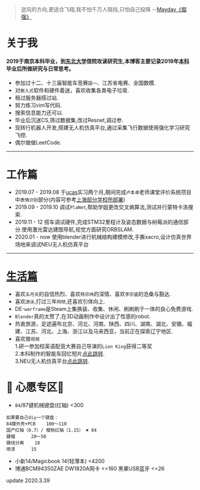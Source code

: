 
> 逆风的方向,更适合飞翔,我不怕千万人阻挡,只怕自己投降 --[Mayday《倔强》](https://www.xiami.com/song/gouoD46cd0)  

# 关于我
#### 2019于南京本科毕业，到[东北大学](http://www.neu.edu.cn/)信院攻读研究生,本博客主要记录2019年[本科](http://www.njtech.edu.cn/)毕业后所做研究与日常思考。<br>

<!-- > 你是巨大的海洋,我是雨下在你身上 --[Mayday 爱情的模样](https://www.xiami.com/song/xOhiJ7a8e39)   -->

- 参加过十二、十三届智能车竞赛`国一`、江苏省电赛、全国数模.
- 对`嵌入式`软件和硬件着迷，喜欢收集各类电子垃圾.<br>
- 租过服务器搭过站.
- 努力练习vim写代码.
- 搜索信息能力还可以.
- 毕业后沉迷CS,筛过数据集,改过Resnet,调过参.
- 现转行机器人开发,搭建无人机仿真平台,通过采集飞行数据使用强化学习研究飞控.
- 偶尔做做LeetCode.<br>


-------------------
# 工作篇 
<!-- > 少年回头望 笑我还不快跟上 --[Mayday 成名在望](https://www.xiami.com/song/U7guV128bd8) -->

- 2019.07 - 2019.08   于[ucas](http://www.ucas.ac.cn/)实习两个月,期间完成`卢本卓`老师课堂评价系统项目中`表情识别`部分(内容可参考[上海部分学校所部署](https://www.zhihu.com/question/342466759/answer/804631441))
- 2019.09 - 2019.10  调试`PlaNet`,帮助学姐更改交叉熵算法,测试并行蒙特卡洛搜索.
- 2019.11 - 12 搭车调试硬件,完成STM32里程计及姿态数据与树莓派的通信部分.使用激光雷达建图导航,视觉方面研究ORBSLAM.
- 2020.01 - now 使用blender进行机械结构建模修改,手撕xacro,设计仿真世界场地来调试NEU无人机仿真平台

-------------------
# [生活篇](https://tcloser.github.io/Xu.github.io/talks)
<!-- > 平凡的我们也将回到平凡的岁月,生活中充满孩子哭声柴米和油盐 --[Mayday 任意门](https://www.xiami.com/song/mSezFp69837) -->

- 喜欢`五月天`的自信热烈、喜欢`杨宗纬`的深情、喜欢`李宗盛`的沧桑与豁达.
- 喜欢`游泳`,打过三年`网球`,还喜欢引体向上.
- DE-`warframe`是Steam上集换装、收集、休闲、刷刷刷于一体的良心免费游戏.
- `Blender`真的太赞了,在3D动画制作中设计出了性感的robot.
- 热衷旅游，足迹遍布北京、河北、河南、陕西、四川、湖南、湖北、安徽、福建、江苏、河北、上海、浙江以及马来西亚，当前正在探索辽宁地区.
- 喜欢做`视频` <br>
    1.研一参加校英语配音大赛自己导演的`Lion King`获得二等奖<br>
    2.本科制作的智能车回忆短片[点此跳转](https://www.bilibili.com/video/av54052076).<br>
    3.NEU无人机仿真平台[点此跳转](https://www.youtube.com/watch?v=7vIM15fYBzw).




# 🎁 心愿专区🎁

- `84`/87键机械键盘(红轴) <300
```
如果要自己diy一个键盘：
84键外壳+PCB    100～110
国产红轴（0.7）/ 樱桃红轴（1.15） ✖️ 84
键帽 		20～50
键线分离 	10
喷漆 		15
```

- 小新14/Magicbook 14(轻薄本)   <4200
- 博通BCM94350ZAE DW1820A网卡   <=160
  黑果USB蓝牙					<=26

update 2020.3.39
